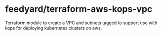 # feedyard/terraform-aws-kops-vpc

Terraform module to create a VPC and subnets tagged to support use with kops for deploying kubernetes clusters on aws.


